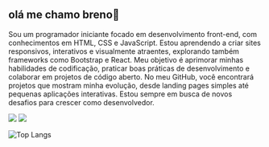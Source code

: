 ## olá me chamo breno👋

Sou um programador iniciante focado em desenvolvimento front-end, com conhecimentos em HTML, CSS e JavaScript. Estou aprendendo a criar sites responsivos, interativos e visualmente atraentes, explorando também frameworks como Bootstrap e React. Meu objetivo é aprimorar minhas habilidades de codificação, praticar boas práticas de desenvolvimento e colaborar em projetos de código aberto. No meu GitHub, você encontrará projetos que mostram minha evolução, desde landing pages simples até pequenas aplicações interativas. Estou sempre em busca de novos desafios para crescer como desenvolvedor.

<img src="https://img.shields.io/badge/HTML5-E34F26?style=for-the-badge&logo=html5&logoColor=white"> <img src="https://img.shields.io/badge/CSS3-1572B6?style=for-the-badge&logo=css3&logoColor=white">


![Top Langs](https://github-readme-stats.vercel.app/api/top-langs/?username=Brennogbi)




